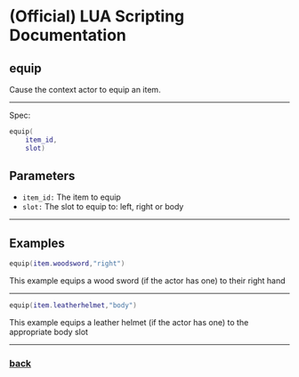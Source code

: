 
# (Official) LUA Scripting Documentation

## equip

Cause the context actor to equip an item.

___

Spec:

```lua
equip(
	item_id,
	slot)
```

## Parameters

- `item_id:` The item to equip
- `slot:` The slot to equip to: left, right or body

___

## Examples

```lua
equip(item.woodsword,"right")
```

This example equips a wood sword (if the actor has one) to their right hand

___

```lua
equip(item.leatherhelmet,"body")
```

This example equips a leather helmet (if the actor has one) to the appropriate body slot

___

### [back](../other)
